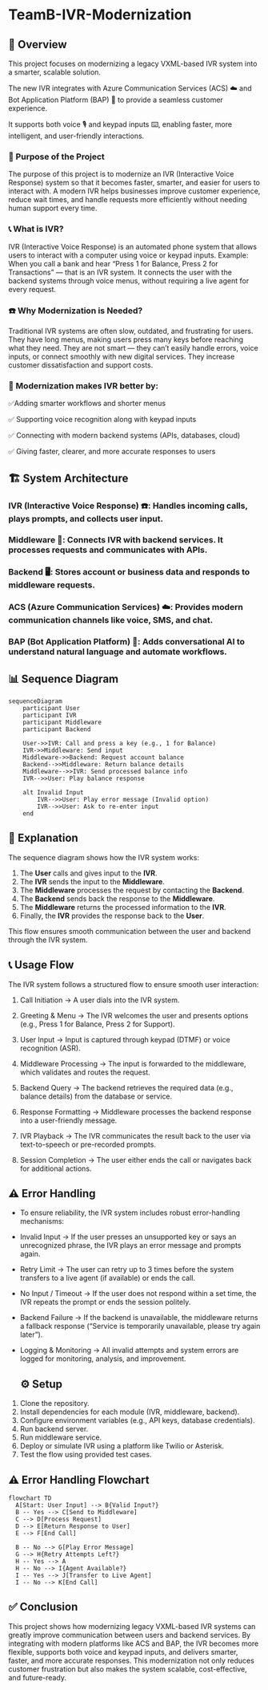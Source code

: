 # TeamB-IVR-Modernization

## 📖 Overview

This project focuses on modernizing a legacy VXML-based IVR system into a smarter, scalable solution.

The new IVR integrates with Azure Communication Services (ACS) ☁️ and Bot Application Platform (BAP) 🤖 to provide a seamless customer experience. 

It supports both voice 🎙️ and keypad inputs ⌨️, enabling faster, more intelligent, and user-friendly interactions.


### 📌 Purpose of the Project

The purpose of this project is to modernize an IVR (Interactive Voice Response) system so that it becomes faster, smarter, and easier for users to interact with.
A modern IVR helps businesses improve customer experience, reduce wait times, and handle requests more efficiently without needing human support every time.

### 📞 What is IVR?

IVR (Interactive Voice Response) is an automated phone system that allows users to interact with a computer using voice or keypad inputs.
Example: When you call a bank and hear “Press 1 for Balance, Press 2 for Transactions” — that is an IVR system.
It connects the user with the backend systems through voice menus, without requiring a live agent for every request.

### ☎️ Why Modernization is Needed?

Traditional IVR systems are often slow, outdated, and frustrating for users.
They have long menus, making users press many keys before reaching what they need.
They are not smart — they can’t easily handle errors, voice inputs, or connect smoothly with new digital services.
They increase customer dissatisfaction and support costs.

### 🔄 Modernization makes IVR better by:

✅Adding smarter workflows and shorter menus

✅ Supporting voice recognition along with keypad inputs

✅ Connecting with modern backend systems (APIs, databases, cloud)

✅ Giving faster, clearer, and more accurate responses to users

## 🏗️ System Architecture

### IVR (Interactive Voice Response) ☎️: Handles incoming calls, plays prompts, and collects user input.

### Middleware 🔄: Connects IVR with backend services. It processes requests and communicates with APIs.

### Backend 🖥️: Stores account or business data and responds to middleware requests.

### ACS (Azure Communication Services) ☁️: Provides modern communication channels like voice, SMS, and chat.

### BAP (Bot Application Platform) 🤖: Adds conversational AI to understand natural language and automate workflows.

## 📊 Sequence Diagram

```mermaid
sequenceDiagram
    participant User
    participant IVR
    participant Middleware
    participant Backend

    User->>IVR: Call and press a key (e.g., 1 for Balance)
    IVR->>Middleware: Send input
    Middleware->>Backend: Request account balance
    Backend-->>Middleware: Return balance details
    Middleware-->>IVR: Send processed balance info
    IVR-->>User: Play balance response

    alt Invalid Input
        IVR-->>User: Play error message (Invalid option)
        IVR-->>User: Ask to re-enter input
    end

```

## 📝 Explanation
The sequence diagram shows how the IVR system works:
1. The **User** calls and gives input to the **IVR**.
2. The **IVR** sends the input to the **Middleware**.
3. The **Middleware** processes the request by contacting the **Backend**.
4. The **Backend** sends back the response to the **Middleware**.
5. The **Middleware** returns the processed information to the **IVR**.
6. Finally, the **IVR** provides the response back to the **User**.

This flow ensures smooth communication between the user and backend through the IVR system.
## 📞 Usage Flow

The IVR system follows a structured flow to ensure smooth user interaction:
1. Call Initiation → A user dials into the IVR system.

2. Greeting & Menu → The IVR welcomes the user and presents options (e.g., Press 1 for Balance, Press 2 for Support).

3. User Input → Input is captured through keypad (DTMF) or voice recognition (ASR).

4. Middleware Processing → The input is forwarded to the middleware, which validates and routes the request.

5. Backend Query → The backend retrieves the required data (e.g., balance details) from the database or service.

6. Response Formatting → Middleware processes the backend response into a user-friendly message.

7. IVR Playback → The IVR communicates the result back to the user via text-to-speech or pre-recorded prompts.

8. Session Completion → The user either ends the call or navigates back for additional actions.
## ⚠️ Error Handling

- To ensure reliability, the IVR system includes robust error-handling mechanisms:

- Invalid Input → If the user presses an unsupported key or says an unrecognized phrase, the IVR plays an error message and prompts again.

- Retry Limit → The user can retry up to 3 times before the system transfers to a live agent (if available) or ends the call.

- No Input / Timeout → If the user does not respond within a set time, the IVR repeats the prompt or ends the session politely.

- Backend Failure → If the backend is unavailable, the middleware returns a fallback response (“Service is temporarily unavailable, please try again later”).

- Logging & Monitoring → All invalid attempts and system errors are logged for monitoring, analysis, and improvement.
  
  ## ⚙️ Setup
  
1. Clone the repository.
2. Install dependencies for each module (IVR, middleware, backend).
3. Configure environment variables (e.g., API keys, database credentials).
4. Run backend server.
5. Run middleware service.
6. Deploy or simulate IVR using a platform like Twilio or Asterisk.
7. Test the flow using provided test cases.
## ⚠️ Error Handling Flowchart
  ```mermaid
flowchart TD
    A[Start: User Input] --> B{Valid Input?}
    B -- Yes --> C[Send to Middleware]
    C --> D[Process Request]
    D --> E[Return Response to User]
    E --> F[End Call]

    B -- No --> G[Play Error Message]
    G --> H{Retry Attempts Left?}
    H -- Yes --> A
    H -- No --> I{Agent Available?}
    I -- Yes --> J[Transfer to Live Agent]
    I -- No --> K[End Call]
```
## ✅ Conclusion

This project shows how modernizing legacy VXML-based IVR systems can greatly improve communication between users and backend services. By integrating with modern platforms like ACS and BAP, the IVR becomes more flexible, supports both voice and keypad inputs, and delivers smarter, faster, and more accurate responses. This modernization not only reduces customer frustration but also makes the system scalable, cost-effective, and future-ready.
